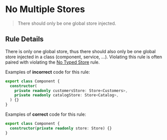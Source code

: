 # No Multiple Stores

> There should only be one global store injected.

## Rule Details

There is only one global store, thus there should also only be one global store injected in a class (component, service, ...). Violating this rule is often paired with violating the [No Typed Store](./no-typed-global-store.md) rule.

Examples of **incorrect** code for this rule:

```ts
export class Component {
  constructor(
    private readonly customersStore: Store<Customers>,
    private readonly catalogStore: Store<Catalog>,
  ) {}
}
```

Examples of **correct** code for this rule:

```ts
export class Component {
  constructor(private readonly store: Store) {}
}
```

